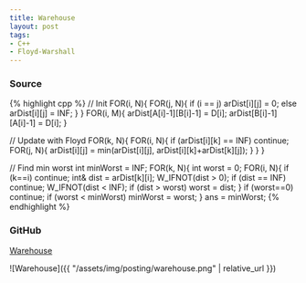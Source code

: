 ```yaml
---
title: Warehouse
layout: post
tags:
- C++
- Floyd-Warshall
---
```


### Source

{% highlight cpp %}
// Init
FOR(i, N){
    FOR(j, N){
        if (i == j)
            arDist[i][j] = 0;
        else
            arDist[i][j] = INF;
    }
}
FOR(i, M){
    arDist[A[i]-1][B[i]-1] = D[i];
    arDist[B[i]-1][A[i]-1] = D[i];
}

// Update with Floyd
FOR(k, N){
    FOR(i, N){
        if (arDist[i][k] == INF) continue;
        FOR(j, N){
            arDist[i][j] = min(arDist[i][j], arDist[i][k]+arDist[k][j]);
        }
    }
}

// Find min worst
int minWorst = INF;
FOR(k, N){
    int worst = 0;
    FOR(i, N){
        if (k==i) continue;
        int& dist = arDist[k][i];
        W_IFNOT(dist > 0);
        if (dist == INF) continue;
        W_IFNOT(dist < INF);
        if (dist > worst)
            worst = dist;
    }
    if (worst==0) continue;
    if (worst < minWorst)
        minWorst = worst;
}
ans = minWorst;
{% endhighlight %}

### GitHub

[Warehouse](https://github.com/coolwindjo/algoguru/tree/master/_posts/Done/Warehouse "Warehouse")

![Warehouse]({{ "/assets/img/posting/warehouse.png" | relative_url }})
